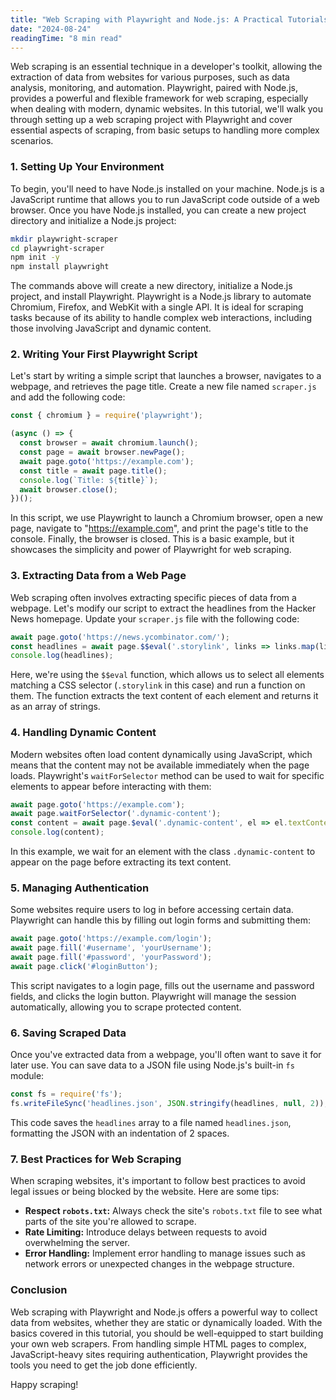 ```yaml
---
title: "Web Scraping with Playwright and Node.js: A Practical Tutorials"
date: "2024-08-24"
readingTime: "8 min read"
---
```


Web scraping is an essential technique in a developer's toolkit, allowing the extraction of data from websites for various purposes, such as data analysis, monitoring, and automation. Playwright, paired with Node.js, provides a powerful and flexible framework for web scraping, especially when dealing with modern, dynamic websites. In this tutorial, we'll walk you through setting up a web scraping project with Playwright and cover essential aspects of scraping, from basic setups to handling more complex scenarios.

### 1. Setting Up Your Environment

To begin, you'll need to have Node.js installed on your machine. Node.js is a JavaScript runtime that allows you to run JavaScript code outside of a web browser. Once you have Node.js installed, you can create a new project directory and initialize a Node.js project:

```bash
mkdir playwright-scraper
cd playwright-scraper
npm init -y
npm install playwright
```

The commands above will create a new directory, initialize a Node.js project, and install Playwright. Playwright is a Node.js library to automate Chromium, Firefox, and WebKit with a single API. It is ideal for scraping tasks because of its ability to handle complex web interactions, including those involving JavaScript and dynamic content.

### 2. Writing Your First Playwright Script

Let's start by writing a simple script that launches a browser, navigates to a webpage, and retrieves the page title. Create a new file named `scraper.js` and add the following code:

```javascript
const { chromium } = require('playwright');

(async () => {
  const browser = await chromium.launch();
  const page = await browser.newPage();
  await page.goto('https://example.com');
  const title = await page.title();
  console.log(`Title: ${title}`);
  await browser.close();
})();
```

In this script, we use Playwright to launch a Chromium browser, open a new page, navigate to "https://example.com", and print the page's title to the console. Finally, the browser is closed. This is a basic example, but it showcases the simplicity and power of Playwright for web scraping.

### 3. Extracting Data from a Web Page

Web scraping often involves extracting specific pieces of data from a webpage. Let's modify our script to extract the headlines from the Hacker News homepage. Update your `scraper.js` file with the following code:

```javascript
await page.goto('https://news.ycombinator.com/');
const headlines = await page.$$eval('.storylink', links => links.map(link => link.textContent));
console.log(headlines);
```

Here, we're using the `$$eval` function, which allows us to select all elements matching a CSS selector (`.storylink` in this case) and run a function on them. The function extracts the text content of each element and returns it as an array of strings.

### 4. Handling Dynamic Content

Modern websites often load content dynamically using JavaScript, which means that the content may not be available immediately when the page loads. Playwright's `waitForSelector` method can be used to wait for specific elements to appear before interacting with them:

```javascript
await page.goto('https://example.com');
await page.waitForSelector('.dynamic-content');
const content = await page.$eval('.dynamic-content', el => el.textContent);
console.log(content);
```

In this example, we wait for an element with the class `.dynamic-content` to appear on the page before extracting its text content.

### 5. Managing Authentication

Some websites require users to log in before accessing certain data. Playwright can handle this by filling out login forms and submitting them:

```javascript
await page.goto('https://example.com/login');
await page.fill('#username', 'yourUsername');
await page.fill('#password', 'yourPassword');
await page.click('#loginButton');
```

This script navigates to a login page, fills out the username and password fields, and clicks the login button. Playwright will manage the session automatically, allowing you to scrape protected content.

### 6. Saving Scraped Data

Once you've extracted data from a webpage, you'll often want to save it for later use. You can save data to a JSON file using Node.js's built-in `fs` module:

```javascript
const fs = require('fs');
fs.writeFileSync('headlines.json', JSON.stringify(headlines, null, 2));
```

This code saves the `headlines` array to a file named `headlines.json`, formatting the JSON with an indentation of 2 spaces.

### 7. Best Practices for Web Scraping

When scraping websites, it's important to follow best practices to avoid legal issues or being blocked by the website. Here are some tips:

- **Respect `robots.txt`:** Always check the site's `robots.txt` file to see what parts of the site you're allowed to scrape.
- **Rate Limiting:** Introduce delays between requests to avoid overwhelming the server.
- **Error Handling:** Implement error handling to manage issues such as network errors or unexpected changes in the webpage structure.

### Conclusion

Web scraping with Playwright and Node.js offers a powerful way to collect data from websites, whether they are static or dynamically loaded. With the basics covered in this tutorial, you should be well-equipped to start building your own web scrapers. From handling simple HTML pages to complex, JavaScript-heavy sites requiring authentication, Playwright provides the tools you need to get the job done efficiently.

Happy scraping!